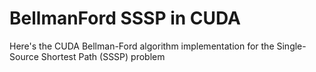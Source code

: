 # BellmanFord SSSP in CUDA

Here's the CUDA Bellman-Ford algorithm implementation for the Single-Source Shortest Path (SSSP) problem
